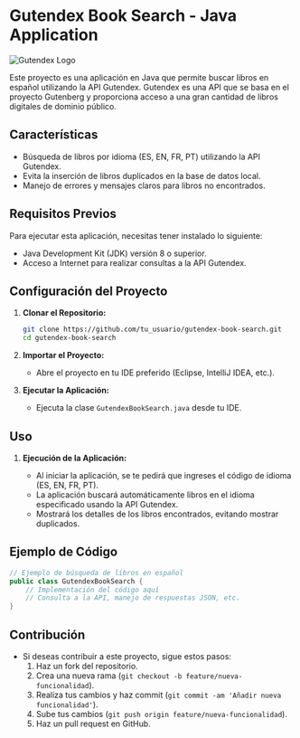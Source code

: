 

# Gutendex Book Search - Java Application

![Gutendex Logo](https://gutendex.com/static/logo.png)

Este proyecto es una aplicación en Java que permite buscar libros en español utilizando la API Gutendex. Gutendex es una API que se basa en el proyecto Gutenberg y proporciona acceso a una gran cantidad de libros digitales de dominio público.

## Características

- Búsqueda de libros por idioma (ES, EN, FR, PT) utilizando la API Gutendex.
- Evita la inserción de libros duplicados en la base de datos local.
- Manejo de errores y mensajes claros para libros no encontrados.

## Requisitos Previos

Para ejecutar esta aplicación, necesitas tener instalado lo siguiente:

- Java Development Kit (JDK) versión 8 o superior.
- Acceso a Internet para realizar consultas a la API Gutendex.

## Configuración del Proyecto

1. **Clonar el Repositorio:**

   ```bash
   git clone https://github.com/tu_usuario/gutendex-book-search.git
   cd gutendex-book-search
   ```

2. **Importar el Proyecto:**

   - Abre el proyecto en tu IDE preferido (Eclipse, IntelliJ IDEA, etc.).

3. **Ejecutar la Aplicación:**

   - Ejecuta la clase `GutendexBookSearch.java` desde tu IDE.

## Uso

1. **Ejecución de la Aplicación:**

   - Al iniciar la aplicación, se te pedirá que ingreses el código de idioma (ES, EN, FR, PT).
   - La aplicación buscará automáticamente libros en el idioma especificado usando la API Gutendex.
   - Mostrará los detalles de los libros encontrados, evitando mostrar duplicados.

## Ejemplo de Código

```java
// Ejemplo de búsqueda de libros en español
public class GutendexBookSearch {
    // Implementación del código aquí
    // Consulta a la API, manejo de respuestas JSON, etc.
}
```

## Contribución

- Si deseas contribuir a este proyecto, sigue estos pasos:
  1. Haz un fork del repositorio.
  2. Crea una nueva rama (`git checkout -b feature/nueva-funcionalidad`).
  3. Realiza tus cambios y haz commit (`git commit -am 'Añadir nueva funcionalidad'`).
  4. Sube tus cambios (`git push origin feature/nueva-funcionalidad`).
  5. Haz un pull request en GitHub.
